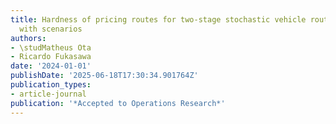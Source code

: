 ```yaml
---
title: Hardness of pricing routes for two-stage stochastic vehicle routing problems
  with scenarios
authors:
- \studMatheus Ota
- Ricardo Fukasawa
date: '2024-01-01'
publishDate: '2025-06-18T17:30:34.901764Z'
publication_types:
- article-journal
publication: '*Accepted to Operations Research*'
---
```

